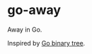 # go-away

Away in Go.

Inspired by [Go binary tree](https://github.com/anologicon/go-binary-tree/).
